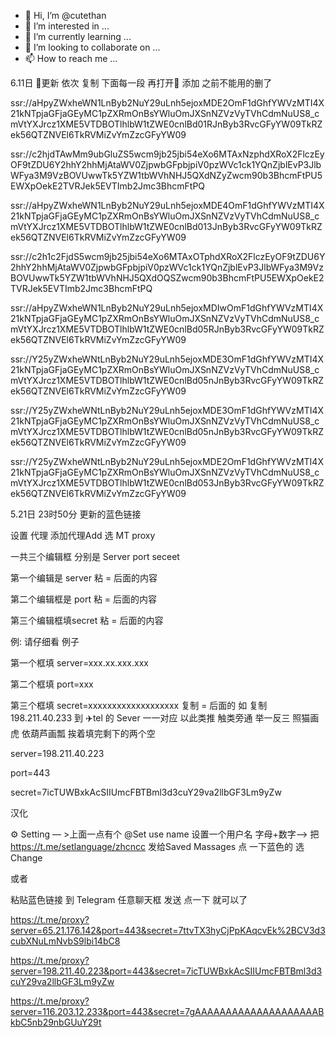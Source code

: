- 👋 Hi, I’m @cutethan
- 👀 I’m interested in ...
- 🌱 I’m currently learning ...
- 💞️ I’m looking to collaborate on ...
- 📫 How to reach me ...

<!---
cutethan/cutethan is a ✨ special ✨ repository because its `README.md` (this file) appears on your GitHub profile.
You can click the Preview link to take a look at your changes.
--->

6.11日 🚀更新
依次 复制 下面每一段 再打开🚀 添加 之前不能用的删了 

ssr://aHpyZWxheWN1LnByb2NuY29uLnh5ejoxMDE2OmF1dGhfYWVzMTI4X21kNTpjaGFjaGEyMC1pZXRmOnBsYWluOmJXSnNZVzVyTVhCdmNuUS8_cmVtYXJrcz1XME5VTDBOTlhlbW1tZWE0cnlBd01RJnByb3RvcGFyYW09TkRZek56QTZNVEl6TkRVMiZvYmZzcGFyYW09

ssr://c2hjdTAwMm9ubGluZS5wcm9jb25jbi54eXo6MTAxNzphdXRoX2FlczEyOF9tZDU6Y2hhY2hhMjAtaWV0ZjpwbGFpbjpiV0pzWVc1ck1YQnZjblEvP3JlbWFya3M9VzBOVUwwTk5YZW1tbWVhNHJ5QXdNZyZwcm90b3BhcmFtPU5EWXpOekE2TVRJek5EVTImb2Jmc3BhcmFtPQ

ssr://aHpyZWxheWN1LnByb2NuY29uLnh5ejoxMDE4OmF1dGhfYWVzMTI4X21kNTpjaGFjaGEyMC1pZXRmOnBsYWluOmJXSnNZVzVyTVhCdmNuUS8_cmVtYXJrcz1XME5VTDBOTlhlbW1tZWE0cnlBd013JnByb3RvcGFyYW09TkRZek56QTZNVEl6TkRVMiZvYmZzcGFyYW09

ssr://c2h1c2FjdS5wcm9jb25jbi54eXo6MTAxOTphdXRoX2FlczEyOF9tZDU6Y2hhY2hhMjAtaWV0ZjpwbGFpbjpiV0pzWVc1ck1YQnZjblEvP3JlbWFya3M9VzBOVUwwTk5YZW1tbWVhNHJ5QXdOQSZwcm90b3BhcmFtPU5EWXpOekE2TVRJek5EVTImb2Jmc3BhcmFtPQ

ssr://aHpyZWxheWN1LnByb2NuY29uLnh5ejoxMDIwOmF1dGhfYWVzMTI4X21kNTpjaGFjaGEyMC1pZXRmOnBsYWluOmJXSnNZVzVyTVhCdmNuUS8_cmVtYXJrcz1XME5VTDBOTlhlbW1tZWE0cnlBd05RJnByb3RvcGFyYW09TkRZek56QTZNVEl6TkRVMiZvYmZzcGFyYW09

ssr://Y25yZWxheWNtLnByb2NuY29uLnh5ejoxMDE3OmF1dGhfYWVzMTI4X21kNTpjaGFjaGEyMC1pZXRmOnBsYWluOmJXSnNZVzVyTVhCdmNuUS8_cmVtYXJrcz1XME5VTDBOTlhlbW1tZWE0cnlBd05nJnByb3RvcGFyYW09TkRZek56QTZNVEl6TkRVMiZvYmZzcGFyYW09

ssr://Y25yZWxheWNtLnByb2NuY29uLnh5ejoxMDE3OmF1dGhfYWVzMTI4X21kNTpjaGFjaGEyMC1pZXRmOnBsYWluOmJXSnNZVzVyTVhCdmNuUS8_cmVtYXJrcz1XME5VTDBOTlhlbW1tZWE0cnlBd05nJnByb3RvcGFyYW09TkRZek56QTZNVEl6TkRVMiZvYmZzcGFyYW09

ssr://Y25yZWxheWNtLnByb2NuY29uLnh5ejoxMDE2OmF1dGhfYWVzMTI4X21kNTpjaGFjaGEyMC1pZXRmOnBsYWluOmJXSnNZVzVyTVhCdmNuUS8_cmVtYXJrcz1XME5VTDBOTlhlbW1tZWE0cnlBd053JnByb3RvcGFyYW09TkRZek56QTZNVEl6TkRVMiZvYmZzcGFyYW09

5.21日 23时50分 更新的蓝色链接

设置 代理 添加代理Add 选 MT proxy

一共三个编辑框 分别是 Server port seceet

第一个编辑是 server 粘 = 后面的内容

第二个编辑框是 port 粘 = 后面的内容

第三个编辑框填secret 粘 = 后面的内容

例:
请仔细看 例子

第一个框填 server=xxx.xx.xxx.xxx

第二个框填 port=xxx

第三个框填 secret=xxxxxxxxxxxxxxxxxxx
复制 = 后面的 如 复制 198.211.40.233 到 ✈️tel 的 Sever 一一对应 以此类推 触类旁通 举一反三 照猫画虎 依葫芦画瓢 挨着填完剩下的两个空

server=198.211.40.223

port=443

secret=7icTUWBxkAcSIIUmcFBTBml3d3cuY29va2llbGF3Lm9yZw

汉化

⚙️ Setting — >上面一点有个 @Set use name 设置一个用户名 字母+数字—> 把 https://t.me/setlanguage/zhcncc    发给Saved Massages 点 一下蓝色的 选 Change


或者

粘贴蓝色链接 到 Telegram 任意聊天框 发送 点一下 就可以了

https://t.me/proxy?server=65.21.176.142&port=443&secret=7ttvTX3hyCjPpKAqcvEk%2BCV3d3cubXNuLmNvbS9lbi14bC8

https://t.me/proxy?server=198.211.40.223&port=443&secret=7icTUWBxkAcSIIUmcFBTBml3d3cuY29va2llbGF3Lm9yZw

https://t.me/proxy?server=116.203.12.233&port=443&secret=7gAAAAAAAAAAAAAAAAAAAABkbC5nb29nbGUuY29t
